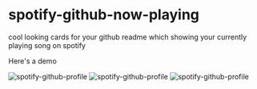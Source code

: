 # spotify-github-now-playing

cool looking cards for your github readme which showing your currently playing song on spotify

Here's a demo

![spotify-github-profile](https://readme-now-playing.vercel.app/now-playing/q?uid=bwygdf3k5na8cdy8ek3ofoteq&size=large&theme=colorblock&bar=waves)
![spotify-github-profile](https://readme-now-playing.vercel.app/now-playing/q?uid=bwygdf3k5na8cdy8ek3ofoteq&size=med&theme=colorblock&bar=waves)
![spotify-github-profile](https://readme-now-playing.vercel.app/now-playing/q?uid=bwygdf3k5na8cdy8ek3ofoteq&size=small&theme=colorblock)
<!-- ![spotify-github-profile](https://readme-now-playing.vercel.app/now-playing/q?uid=bwygdf3k5na8cdy8ek3ofoteq&size=small&background=dark&test=true) -->

<!-- ![spotify-github-profile](https://now-playing.15adityagaikwad.repl.co/now-playing/q?uid=bwygdf3k5na8cdy8ek3ofoteq&size=small&background=dark) -->

<!-- ![spotify-github-profil](https://now-playing.15adityagaikwad.repl.co/now-playing/q?uid=bwygdf3k5na8cdy8ek3ofoteq&size=small) -->
<!-- ![testing svg rendering in github markdown](docs/card_small.svg) -->
